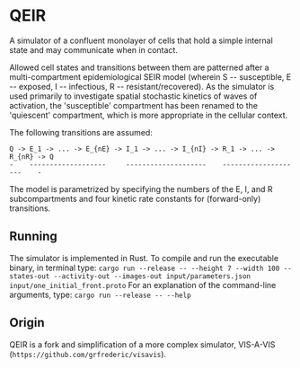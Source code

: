 QEIR
====
A simulator of a confluent monolayer of cells that hold a simple internal
state and may communicate when in contact.

Allowed cell states and transitions between them are patterned after
a multi-compartment epidemiological SEIR model (wherein S -- susceptible,
E -- exposed, I -- infectious, R -- resistant/recovered).  As the simulator
is used primarily to investigate spatial stochastic kinetics of waves of
activation, the 'susceptible' compartment has been renamed to the 'quiescent'
compartment, which is more appropriate in the cellular context.

The following transitions are assumed:
```
Q -> E_1 -> ... -> E_{nE} -> I_1 -> ... -> I_{nI} -> R_1 -> ... -> R_{nR} -> Q
-    -------------------     --------------------    --------------------    -
```
The model is parametrized by specifying the numbers of the E, I, and R
subcompartments and four kinetic rate constants for (forward-only) transitions.


Running
-------
The simulator is implemented in Rust.  To compile and run the executable
binary, in terminal type:
``
cargo run --release -- --height 7 --width 100 --states-out --activity-out --images-out input/parameters.json input/one_initial_front.proto
``
For an explanation of the command-line arguments, type:
``
cargo run --release -- --help
``


Origin
------
QEIR is a fork and simplification of a more complex simulator, VIS-A-VIS
(`https://github.com/grfrederic/visavis`).
